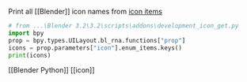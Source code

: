 Print all [[Blender]] icon names from [icon items](https://docs.blender.org/api/current/bpy_types_enum_items/icon_items.html)
```python
# from ...\Blender 3.2\3.2\scripts\addons\development_icon_get.py
import bpy
prop = bpy.types.UILayout.bl_rna.functions["prop"]
icons = prop.parameters["icon"].enum_items.keys()
print(icons)
```

[[Blender Python]]
[[icon]]